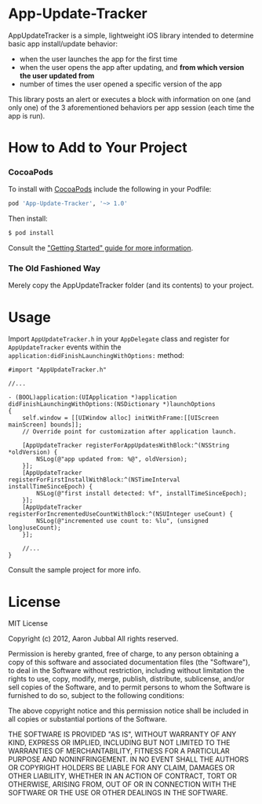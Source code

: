 App-Update-Tracker
==================

AppUpdateTracker is a simple, lightweight iOS library intended to determine basic app install/update behavior:

- when the user launches the app for the first time
- when the user opens the app after updating, and **from which version the user updated from**
- number of times the user opened a specific version of the app

This library posts an alert or executes a block with information on one (and only one) of the 3 aforementioned behaviors per app session (each time the app is run).

# How to Add to Your Project

### CocoaPods

To install with [CocoaPods](http://cocoapods.org/) include the following in your Podfile:

```ruby
pod 'App-Update-Tracker', '~> 1.0'
```

Then install:

```ruby
$ pod install
```

Consult the ["Getting Started" guide for more information](https://github.com/AFNetworking/AFNetworking/wiki/Getting-Started-with-AFNetworking).

### The Old Fashioned Way

Merely copy the AppUpdateTracker folder (and its contents) to your project.

# Usage


Import `AppUpdateTracker.h` in your `AppDelegate` class and register for `AppUpdateTracker` events within the `application:didFinishLaunchingWithOptions:` method:

```
#import "AppUpdateTracker.h"

//...

- (BOOL)application:(UIApplication *)application didFinishLaunchingWithOptions:(NSDictionary *)launchOptions
{
    self.window = [[UIWindow alloc] initWithFrame:[[UIScreen mainScreen] bounds]];
    // Override point for customization after application launch.
    
    [AppUpdateTracker registerForAppUpdatesWithBlock:^(NSString *oldVersion) {
        NSLog(@"app updated from: %@", oldVersion);
    }];
    [AppUpdateTracker registerForFirstInstallWithBlock:^(NSTimeInterval installTimeSinceEpoch) {
        NSLog(@"first install detected: %f", installTimeSinceEpoch);
    }];
    [AppUpdateTracker registerForIncrementedUseCountWithBlock:^(NSUInteger useCount) {
        NSLog(@"incremented use count to: %lu", (unsigned long)useCount);
    }];
    
    //...
}
```

Consult the sample project for more info.

# License

MIT License

Copyright (c) 2012, Aaron Jubbal
All rights reserved.
 
Permission is hereby granted, free of charge, to any person
obtaining a copy of this software and associated documentation
files (the "Software"), to deal in the Software without
restriction, including without limitation the rights to use,
copy, modify, merge, publish, distribute, sublicense, and/or sell
copies of the Software, and to permit persons to whom the
Software is furnished to do so, subject to the following
conditions:
 
The above copyright notice and this permission notice shall be
included in all copies or substantial portions of the Software.
 
THE SOFTWARE IS PROVIDED "AS IS", WITHOUT WARRANTY OF ANY KIND,
EXPRESS OR IMPLIED, INCLUDING BUT NOT LIMITED TO THE WARRANTIES
OF MERCHANTABILITY, FITNESS FOR A PARTICULAR PURPOSE AND
NONINFRINGEMENT. IN NO EVENT SHALL THE AUTHORS OR COPYRIGHT
HOLDERS BE LIABLE FOR ANY CLAIM, DAMAGES OR OTHER LIABILITY,
WHETHER IN AN ACTION OF CONTRACT, TORT OR OTHERWISE, ARISING
FROM, OUT OF OR IN CONNECTION WITH THE SOFTWARE OR THE USE OR
OTHER DEALINGS IN THE SOFTWARE.
